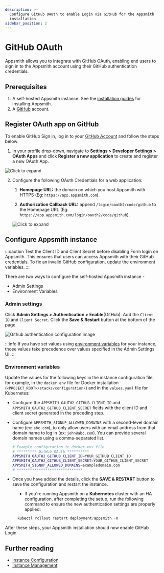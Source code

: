 ```yaml
---
description: >-
  Configure GitHub OAuth to enable Login via GitHub for the Appsmith
  installation
sidebar_position: 2
---
```


# GitHub OAuth

Appsmith allows you to integrate with GitHub OAuth, enabling end users to sign in to the Appsmith account using their GitHub authentication credentials.

## Prerequisites

1. A self-hosted Appsmith instance. See the [installation guides](/getting-started/setup/installation-guides) for installing Appsmith.
2. A [GitHub](https://github.com/login) account.

## Register OAuth app on GitHub

To enable GitHub Sign in, log in to your [GitHub Account](https://github.com) and follow the steps below:

1. In your profile drop-down, navigate to **Settings > Developer Settings > OAuth Apps** and click **Register a new application** to create and register a new OAuth App.

![Click to expand](/img/Github_Reg_App.png)

2. Configure the following OAuth Credentials for a web application:

   1. **Homepage URL:** the domain on which you host Appsmith with HTTPS (Eg: `https://app.appsmith.com`).

   2. **Authorization Callback URL:** append `/login/oauth2/code/github` to the Homepage URL (Eg: `https://app.appsmith.com/login/oauth2/code/github`).

   ![Click to expand](/img/Github_App_Config.png)

## Configure Appsmith instance

:::caution
Test the Client ID and Client Secret before disabling Form login on Appsmith. This ensures that users can access Appsmith with their GitHub credentials. To fix an invalid GitHub configuration, update the environment variables.
:::

There are two ways to configure the self-hosted Appsmith instance -

- Admin Settings
- Environment Variables

### Admin settings

Click **Admin Settings > Authentication > Enable**(GitHub). Add the `Client ID` and `Client Secret`. Click the **Save & Restart** button at the bottom of the page.

![Github authentication configuration image](/img/as_github_auth_config.png)

:::info
If you have set values using [environment variables](#environment-variables) for your instance, those values take precedence over values specified in the Admin Settings UI.
:::

### Environment variables

Update the values for the following keys in the instance configuration file, for example, in the `docker.env` file for Docker installation (`<PROJECT_ROOT>/stacks/configuration/`) and in the `values.yaml` file for Kubernetes:

- Configure the `APPSMITH_OAUTH2_GITHUB_CLIENT_ID` and `APPSMITH_OAUTH2_GITHUB_CLIENT_SECRET` fields with the client ID and client secret generated in the preceding step.

- Configure `APPSMITH_SIGNUP_ALLOWED_DOMAINS` with a second-level domain name (ex: `abc.com`), to only allow users with an email address from that domain name to log in (ex: `john@abc.com`). You can provide several domain names using a comma-separated list.
  ```bash
  # Example configuration in docker.env file
  # ********* GitHub OAuth **********
  APPSMITH_OAUTH2_GITHUB_CLIENT_ID=YOUR_GITHUB_CLIENT_ID
  APPSMITH_OAUTH2_GITHUB_CLIENT_SECRET=YOUR_GITHUB_CLIENT_SECRET
  APPSMITH_SIGNUP_ALLOWED_DOMAINS=exampledomain.com
  # ******************************
  ```
- Once you have added the details, click the **SAVE & RESTART** button to save the configuration and restart the instance. 

<dd>

- If you're running Appsmith on a **Kubernetes** cluster with an HA configuration, after completing the setup, run the following command to ensure the new authentication settings are properly applied:

```js
kubectl rollout restart deployment/appsmith -n
```
</dd>


After these steps, your Appsmith installation should now enable GitHub Login.

## Further reading

- [Instance Configuration](/getting-started/setup/instance-configuration)
- [Instance Management](/getting-started/setup/instance-management)
